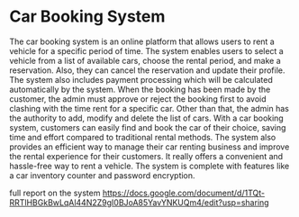 # Car Booking System

The car booking system is an online platform that allows users to rent a vehicle for a specific period of time. The system enables users to select a vehicle from a list of available cars, choose the rental period, and make a reservation. Also, they can cancel the reservation and update their profile. The system also includes payment processing which will be calculated automatically by the system. When the booking has been made by the customer, the admin must approve or reject the booking first to avoid clashing with the time rent for a specific car. Other than that, the admin has the authority to add, modify and delete the list of cars. With a car booking system, customers can easily find and book the car of their choice, saving time and effort compared to traditional rental methods. The system also provides an efficient way to manage their car renting business and improve the rental experience for their customers. It really offers a convenient and hassle-free way to rent a vehicle. The system is complete with features like a car inventory counter and password encryption.

full report on the system https://docs.google.com/document/d/1TQt-RRTlHBGkBwLqAl44N2Z9gI0BJoA85YavYNKUQm4/edit?usp=sharing
